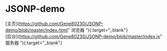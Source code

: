 # JSONP-demo
[主页](https://github.com/Gene80230/JSONP-demo/blob/master/index.html" 浏览器 "){:target="_blank"}   
[后台](https://github.com/Gene80230/JSONP-demo/blob/master/index.js" 服务器 "){:target="_blank"}   
